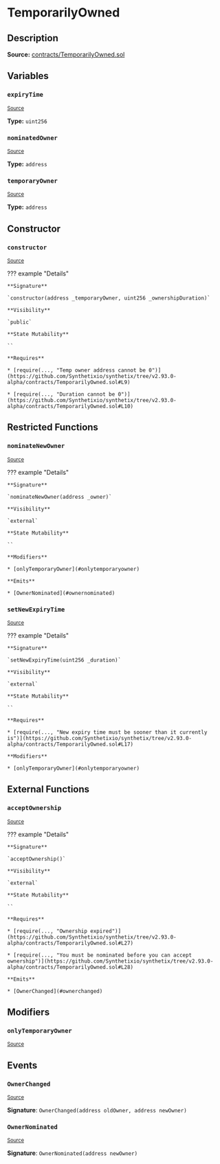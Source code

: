 # TemporarilyOwned

## Description

**Source:** [contracts/TemporarilyOwned.sol](https://github.com/Synthetixio/synthetix/tree/v2.93.0-alpha/contracts/TemporarilyOwned.sol)

## Variables

### `expiryTime`

<sub>[Source](https://github.com/Synthetixio/synthetix/tree/v2.93.0-alpha/contracts/TemporarilyOwned.sol#L6)</sub>

**Type:** `uint256`

### `nominatedOwner`

<sub>[Source](https://github.com/Synthetixio/synthetix/tree/v2.93.0-alpha/contracts/TemporarilyOwned.sol#L5)</sub>

**Type:** `address`

### `temporaryOwner`

<sub>[Source](https://github.com/Synthetixio/synthetix/tree/v2.93.0-alpha/contracts/TemporarilyOwned.sol#L4)</sub>

**Type:** `address`

## Constructor

### `constructor`

<sub>[Source](https://github.com/Synthetixio/synthetix/tree/v2.93.0-alpha/contracts/TemporarilyOwned.sol#L8)</sub>

??? example "Details"

    **Signature**

    `constructor(address _temporaryOwner, uint256 _ownershipDuration)`

    **Visibility**

    `public`

    **State Mutability**

    ``

    **Requires**

    * [require(..., "Temp owner address cannot be 0")](https://github.com/Synthetixio/synthetix/tree/v2.93.0-alpha/contracts/TemporarilyOwned.sol#L9)

    * [require(..., "Duration cannot be 0")](https://github.com/Synthetixio/synthetix/tree/v2.93.0-alpha/contracts/TemporarilyOwned.sol#L10)

## Restricted Functions

### `nominateNewOwner`

<sub>[Source](https://github.com/Synthetixio/synthetix/tree/v2.93.0-alpha/contracts/TemporarilyOwned.sol#L21)</sub>

??? example "Details"

    **Signature**

    `nominateNewOwner(address _owner)`

    **Visibility**

    `external`

    **State Mutability**

    ``

    **Modifiers**

    * [onlyTemporaryOwner](#onlytemporaryowner)

    **Emits**

    * [OwnerNominated](#ownernominated)

### `setNewExpiryTime`

<sub>[Source](https://github.com/Synthetixio/synthetix/tree/v2.93.0-alpha/contracts/TemporarilyOwned.sol#L16)</sub>

??? example "Details"

    **Signature**

    `setNewExpiryTime(uint256 _duration)`

    **Visibility**

    `external`

    **State Mutability**

    ``

    **Requires**

    * [require(..., "New expiry time must be sooner than it currently is")](https://github.com/Synthetixio/synthetix/tree/v2.93.0-alpha/contracts/TemporarilyOwned.sol#L17)

    **Modifiers**

    * [onlyTemporaryOwner](#onlytemporaryowner)

## External Functions

### `acceptOwnership`

<sub>[Source](https://github.com/Synthetixio/synthetix/tree/v2.93.0-alpha/contracts/TemporarilyOwned.sol#L26)</sub>

??? example "Details"

    **Signature**

    `acceptOwnership()`

    **Visibility**

    `external`

    **State Mutability**

    ``

    **Requires**

    * [require(..., "Ownership expired")](https://github.com/Synthetixio/synthetix/tree/v2.93.0-alpha/contracts/TemporarilyOwned.sol#L27)

    * [require(..., "You must be nominated before you can accept ownership")](https://github.com/Synthetixio/synthetix/tree/v2.93.0-alpha/contracts/TemporarilyOwned.sol#L28)

    **Emits**

    * [OwnerChanged](#ownerchanged)

## Modifiers

### `onlyTemporaryOwner`

<sub>[Source](https://github.com/Synthetixio/synthetix/tree/v2.93.0-alpha/contracts/TemporarilyOwned.sol#L34)</sub>

## Events

### `OwnerChanged`

<sub>[Source](https://github.com/Synthetixio/synthetix/tree/v2.93.0-alpha/contracts/TemporarilyOwned.sol#L45)</sub>

**Signature**: `OwnerChanged(address oldOwner, address newOwner)`

### `OwnerNominated`

<sub>[Source](https://github.com/Synthetixio/synthetix/tree/v2.93.0-alpha/contracts/TemporarilyOwned.sol#L44)</sub>

**Signature**: `OwnerNominated(address newOwner)`
